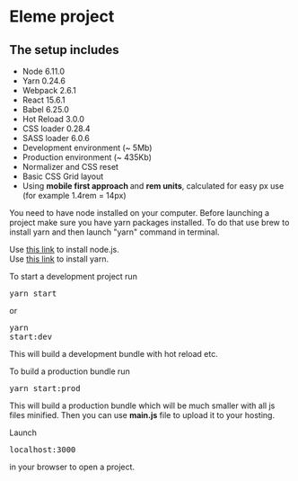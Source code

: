 # Eleme project

## The setup includes

- Node 6.11.0
- Yarn 0.24.6
- Webpack 2.6.1
- React 15.6.1
- Babel 6.25.0
- Hot Reload 3.0.0
- CSS loader 0.28.4
- SASS loader 6.0.6
- Development environment (~ 5Mb)
- Production environment (~ 435Kb)
- Normalizer and CSS reset
- Basic CSS Grid layout
- Using <b>mobile first approach </b>and <b>rem units</b>, calculated for easy px use (for example 1.4rem = 14px)

You need to have node installed on your computer. Before launching a project make sure you have yarn packages installed. To do that use brew to install yarn and then launch "yarn" command in terminal.

Use <a href="https://nodejs.org/en/"> this link</a> to install node.js. <br/>
Use <a href="https://yarnpkg.com/lang/en/docs/install/"> this link</a> to install yarn.

To start a development project run <pre>yarn start</pre> or <pre>yarn start:dev</pre> This will build a development bundle with hot reload etc.

To build a production bundle run <pre>yarn start:prod</pre> This will build a production bundle which will be much smaller with all js files minified. Then you can use <b>main.js</b> file to upload it to your hosting.

Launch <pre>localhost:3000</pre> in your browser to open a project.
